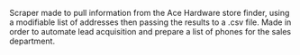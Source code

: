 Scraper made to pull information from the Ace Hardware store finder,  using a modifiable list of addresses then passing the results to a .csv file. 
Made in order to automate lead acquisition and prepare a list of phones for the sales department.
